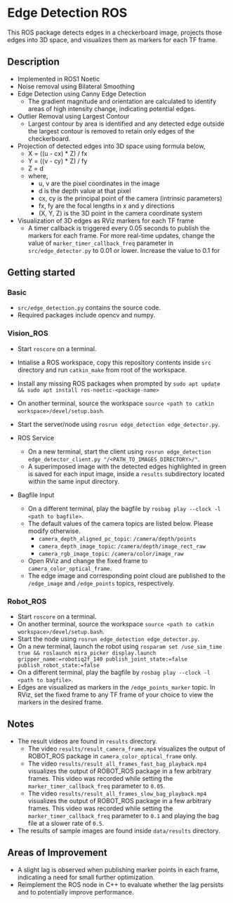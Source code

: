 # Edge Detection ROS
This ROS package detects edges in a checkerboard image, projects those edges into 3D space, and visualizes them as markers for each TF frame.

## Description
- Implemented in ROS1 Noetic
- Noise removal using Bilateral Smoothing
- Edge Detection using Canny Edge Detection
    - The gradient magnitude and orientation are calculated to identify areas of high intensity change, indicating potential edges.
- Outlier Removal using Largest Contour 
    - Largest contour by area is identified and any detected edge outside the largest contour is removed to retain only edges of the checkerboard.
- Projection of detected edges into 3D space using formula below,
    - X = ((u - cx) * Z) / fx
    - Y = ((v - cy) * Z) / fy
    - Z = d
    - where,
        - u, v are the pixel coordinates in the image
        - d is the depth value at that pixel
        - cx, cy is the principal point of the camera (intrinsic parameters)
        - fx, fy are the focal lengths in x and y directions
        - (X, Y, Z) is the 3D point in the camera coordinate system
- Visualization of 3D edges as RViz markers for each TF frame
    - A timer callback is triggered every 0.05 seconds to publish the markers for each frame. For more real-time updates, change the value of `marker_timer_callback_freq` parameter in `src/edge_detector.py` to 0.01 or lower. Increase the value to 0.1 for 

## Getting started

### Basic
- `src/edge_detection.py` contains the source code.
- Required packages include opencv and numpy.

### Vision_ROS
- Start `roscore` on a terminal.
- Intialise a ROS workspace, copy this repository contents inside `src` directory and run `catkin_make` from root of the workspace.
- Install any missing ROS packages when prompted by `sudo apt update && sudo apt install ros-noetic-<package-name>`
- On another terminal, source the workspace `source <path to catkin workspace>/devel/setup.bash`.
- Start the server/node using `rosrun edge_detection edge_detector.py`.

- ROS Service
    - On a new terminal, start the client using `rosrun edge_detection edge_detector_client.py "/<PATH_TO_IMAGES_DIRECTORY>/"`.
    - A superimposed image with the detected edges highlighted in green is saved for each input image, inside a `results` subdirectory located within the same input directory.

- Bagfile Input
    - On a different terminal, play the bagfile by `rosbag play --clock -l <path to bagfile>`.
    - The default values of the camera topics are listed below. Please modify otherwise.
        - `camera_depth_aligned_pc_topic`: `/camera/depth/points`
        - `camera_depth_image_topic`: `/camera/depth/image_rect_raw`
        - `camera_rgb_image_topic`: `/camera/color/image_raw`
    - Open RViz and change the fixed frame to `camera_color_optical_frame`.
    - The edge image and corresponding point cloud are published to the `/edge_image` and `/edge_points` topics, respectively.

### Robot_ROS
- Start `roscore` on a terminal.
- On another terminal, source the workspace `source <path to catkin workspace>/devel/setup.bash`.
- Start the node using `rosrun edge_detection edge_detector.py`.
- On a new terminal, launch the robot using `rosparam set /use_sim_time true && roslaunch mira_picker display.launch gripper_name:=robotiq2f_140 publish_joint_state:=false publish_robot_state:=false`
- On a different terminal, play the bagfile by `rosbag play --clock -l <path to bagfile>`.
- Edges are visualized as markers in the `/edge_points_marker` topic. In RViz, set the fixed frame to any TF frame of your choice to view the markers in the desired frame.

## Notes
- The result videos are found in `results` directory.
    - The video `results/result_camera_frame.mp4` visualizes the output of ROBOT_ROS package in `camera_color_optical_frame` only.
    - The video `results/result_all_frames_fast_bag_playback.mp4` visualizes the output of ROBOT_ROS package in a few arbitrary frames. This video was recorded while setting the `marker_timer_callback_freq` parameter to `0.05`.
    - The video `results/result_all_frames_slow_bag_playback.mp4` visualizes the output of ROBOT_ROS package in a few arbitrary frames. This video was recorded while setting the `marker_timer_callback_freq` parameter to `0.1` and playing the bag file at a slower rate of `0.5`.
- The results of sample images are found inside `data/results` directory.

## Areas of Improvement
- A slight lag is observed when publishing marker points in each frame, indicating a need for small further optimization.
- Reimplement the ROS node in C++ to evaluate whether the lag persists and to potentially improve performance.
